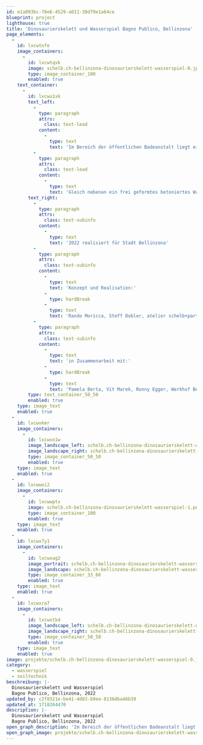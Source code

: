 ```yaml
---
id: e1a093bc-70e6-4529-a011-30d79e1a64ce
blueprint: project
lighthouse: true
title: 'Dinosaurierskelett und Wasserspiel Bagno Publico, Bellinzona'
page_elements:
  -
    id: lxcwtnfe
    image_containers:
      -
        id: lxcwtqvk
        image: schelb.ch-bellinzona-dinosaurierskelett-wasserspiel-0.jpg
        type: image_container_100
        enabled: true
    text_container:
      -
        id: lxcwu1xk
        text_left:
          -
            type: paragraph
            attrs:
              class: text-lead
            content:
              -
                type: text
                text: 'Im Bereich der öffentlichen Badeanstalt liegt ein, im Sand verbuddeltes, T-Rex Skelett. Es animiert die Kinder mit archäologischem Eifer, Fossilien freizulegen. Auch kleine Beute und sonstige Gegenstände sind in Dino`s Bauchgerippe zu finden. Natürlich alles aus Stein gemeisselt.'
          -
            type: paragraph
            attrs:
              class: text-lead
            content:
              -
                type: text
                text: 'Gleich nebenan ein frei geformtes betoniertes Wasserspiel für das ultimative Sand-Matsch-Buddelerlebnis.'
        text_right:
          -
            type: paragraph
            attrs:
              class: text-subinfo
            content:
              -
                type: text
                text: '2022 realisiert für Stadt Bellinzona'
          -
            type: paragraph
            attrs:
              class: text-subinfo
            content:
              -
                type: text
                text: 'Konzept und Realisation:'
              -
                type: hardBreak
              -
                type: text
                text: 'Rando Moricca, Steff Dobler, atelier schelb+partner ag'
          -
            type: paragraph
            attrs:
              class: text-subinfo
            content:
              -
                type: text
                text: 'in Zusammenarbeit mit:'
              -
                type: hardBreak
              -
                type: text
                text: 'Pamela Berta, Vit Marek, Ronny Egger, Werkhof Bellinzona'
        type: text_container_50_50
        enabled: true
    type: image_text
    enabled: true
  -
    id: lxcwvkmr
    image_containers:
      -
        id: lxcwvo1w
        image_landscape_left: schelb.ch-bellinzona-dinosaurierskelett-wasserspiel-4.jpg
        image_landscape_right: schelb.ch-bellinzona-dinosaurierskelett-wasserspiel-5.jpg
        type: image_container_50_50
        enabled: true
    type: image_text
    enabled: true
  -
    id: lxcwwoi2
    image_containers:
      -
        id: lxcwwptx
        image: schelb.ch-bellinzona-dinosaurierskelett-wasserspiel-1.png
        type: image_container_100
        enabled: true
    type: image_text
    enabled: true
  -
    id: lxcwx7y1
    image_containers:
      -
        id: lxcwxag2
        image_portrait: schelb.ch-bellinzona-dinosaurierskelett-wasserspiel-3.jpg
        image_landscape: schelb.ch-bellinzona-dinosaurierskelett-wasserspiel-8.jpg
        type: image_container_33_66
        enabled: true
    type: image_text
    enabled: true
  -
    id: lxcwxra7
    image_containers:
      -
        id: lxcwxtk4
        image_landscape_left: schelb.ch-bellinzona-dinosaurierskelett-wasserspiel-6.jpg
        image_landscape_right: schelb.ch-bellinzona-dinosaurierskelett-wasserspiel-7.jpg
        type: image_container_50_50
        enabled: true
    type: image_text
    enabled: true
image: projekte/schelb.ch-bellinzona-dinosaurierskelett-wasserspiel-0.jpg
category:
  - wasserspiel
  - seiltechnik
beschreibung: |-
  Dinosaurierskelett und Wasserspiel
  Bagno Publico, Bellinzona, 2022
updated_by: c2f8321e-be41-4d83-b9ee-8136dba46b39
updated_at: 1718264470
description: |-
  Dinosaurierskelett und Wasserspiel
  Bagno Publico, Bellinzona, 2022
open_graph_description: 'Im Bereich der öffentlichen Badeanstalt liegt ein, im Sand verbuddeltes, T-Rex Skelett. Es animiert die Kinder mit archäologischem Eifer, Fossilien freizulegen. Auch kleine Beute und sonstige Gegenstände sind in Dino`s Bauchgerippe zu finden. Natürlich alles aus Stein gemeisselt. Gleich nebenan ein frei geformtes betoniertes Wasserspiel für das ultimative Sand-Matsch-Buddelerlebnis.'
open_graph_image: projekte/schelb.ch-bellinzona-dinosaurierskelett-wasserspiel-0.jpg
---
```

